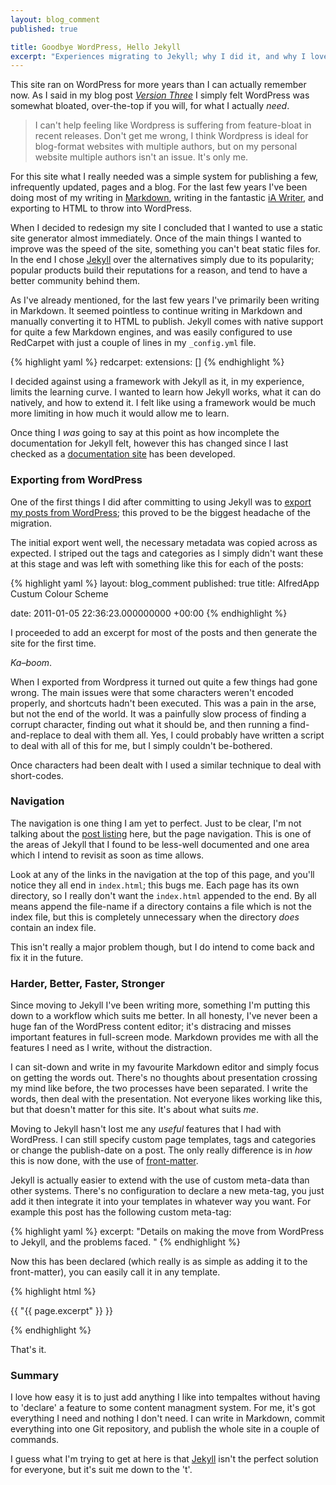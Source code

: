 ```yaml
---
layout: blog_comment
published: true

title: Goodbye WordPress, Hello Jekyll
excerpt: "Experiences migrating to Jekyll; why I did it, and why I love it. "
---
```


This site ran on WordPress for more years than I can actually remember now. As I said in my blog post *[Version Three][v3]* I simply felt WordPress was somewhat bloated, over-the-top if you will, for what I actually *need*. 

> I can't help feeling like Wordpress is suffering from feature-bloat in recent releases. Don't get me wrong, I think Wordpress is ideal for blog-format websites with multiple authors, but on my personal website multiple authors isn't an issue. It's only me.

For this site what I really needed was a simple system for publishing a few, infrequently updated, pages and a blog. For the last few years I've been doing most of my writing in [Markdown][mdown], writing in the fantastic [iA Writer][iawriter], and exporting to HTML to throw into WordPress. 

When I decided to redesign my site I concluded that I wanted to use a static site generator almost immediately. Once of the main things I wanted to improve was the speed of the site, something you can't beat static files for. In the end I chose [Jekyll][docs] over the alternatives simply due to its popularity; popular products build their reputations for a reason, and tend to have a better community behind them. 

As I've already mentioned, for the last few years I've primarily been writing in Markdown. It seemed pointless to continue writing in Markdown and manually converting it to HTML to publish. Jekyll comes with native support for quite a few Markdown engines, and was easily configured to use RedCarpet with just a couple of lines in my ```_config.yml``` file. 

{% highlight yaml %}
redcarpet:
	extensions: []
{% endhighlight %}

I decided against using a framework with Jekyll as it, in my experience, limits the learning curve. I wanted to learn how Jekyll works, what it can do natively, and how to extend it. I felt like using a framework would be much more limiting in how much it would allow me to learn. 

Once thing I *was* going to say at this point as how incomplete the documentation for Jekyll felt, however this has changed since I last checked as a [documentation site][docs] has been developed. 

### Exporting from WordPress

One of the first things I did after committing to using Jekyll was to [export my posts from WordPress][wpexport]; this proved to be the biggest headache of the migration. 

The initial export went well, the necessary metadata was copied across as expected. I striped out the tags and categories as I simply didn't want these at this stage and was left with something like this for each of the posts:

{% highlight yaml %}
layout: blog_comment
published: true
title: AlfredApp Custum Colour Scheme

date: 2011-01-05 22:36:23.000000000 +00:00
{% endhighlight %}

I proceeded to add an excerpt for most of the posts and then generate the site for the first time. 

*Ka–boom*. 

When I exported from Wordpress it turned out quite a few things had gone wrong. The main issues were that some characters weren't encoded properly, and shortcuts hadn't been executed. This was a pain in the arse, but not the end of the world. It was a painfully slow process of finding a corrupt character, finding out what it should be, and then running a find-and-replace to deal with them all. Yes, I could probably have written a script to deal with all of this for me, but I simply couldn't be-bothered. 

Once characters had been dealt with I used a similar technique to deal with short-codes. 

### Navigation

The navigation is one thing I am yet to perfect. Just to be clear, I'm not talking about the [post listing][post-list] here, but the page navigation. This is one of the areas of Jekyll that I found to be less-well documented and one area which I intend to revisit as soon as time allows. 

Look at any of the links in the navigation at the top of this page, and you'll notice they all end in `index.html`; this bugs me. Each page has its own directory, so I really don't want the `index.html` appended to the end. By all means append the file-name if a directory contains a file which is not the index file, but this is completely unnecessary when the directory *does* contain an index file. 

This isn't really a major problem though, but I do intend to come back and fix it in the future. 

### Harder, Better, Faster, Stronger

Since moving to Jekyll I've been writing more, something I'm putting this down to a workflow which suits me better. In all honesty, I've never been a huge fan of the WordPress content editor; it's distracing and misses important features in full-screen mode. Markdown provides me with all the features I need as I write, without the distraction. 

I can sit-down and write in my favourite Markdown editor and simply focus on getting the words out. There's no thoughts about presentation crossing my mind like before, the two processes have been separated. I write the words, then deal with the presentation. Not everyone likes working like this, but that doesn't matter for this site. It's about what suits *me*. 

Moving to Jekyll hasn't lost me any *useful* features that I had with WordPress. I can still specify custom page templates, tags and categories or change the publish-date on a post. The only really difference is in *how* this is now done, with the use of [front-matter][fmatter]. 

Jekyll is actually easier to extend with the use of custom meta-data than other systems. There's no configuration to declare a new meta-tag, you just add it then integrate it into your templates in whatever way you want. For example this post has the following custom meta-tag:

{% highlight yaml %}
excerpt: "Details on making the move from WordPress to Jekyll, and the problems faced. "
{% endhighlight %}

Now this has been declared (which really is as simple as adding it to the front-matter), you can easily call it in any template. 

{% highlight html %}
<p class="blog">{{ "{{ page.excerpt" }} }}</p>
{% endhighlight %}

That's it. 

### Summary

I love how easy it is to just add anything I like into tempaltes without having to 'declare' a feature to some content managment system. For me, it's got everything I need and nothing I don't need. I can write in Markdown, commit everything into one Git repository, and publish the whole site in a couple of commands. 

I guess what I'm trying to get at here is that [Jekyll][docs] isn't the perfect solution for everyone, but it's suit me down to the 't'. 

[v3]: http://danielgroves.net/notebook/2013/03/version-three/ "The changes that came with Version Three of my personal site"
[mdown]: http://daringfireball.net/projects/Markdown/ "Markdown on Daring Fireball"
[iawriter]: http://www.iawriter.com "iA Writer Markdown editor for Mac and iOS"
[docs]: http://jekyllrb.com "Jekyll documentation site"
[wpexport]: https://github.com/mojombo/jekyll/wiki/Blog-Migrations "Migrations in the Jekyll Wiki"
[post-list]: /notebook "Posting listing on danielgroves.net"
[fmatter]: http://jekyllrb.com/docs/frontmatter/ "YAML Front Matter with Jekyll"
